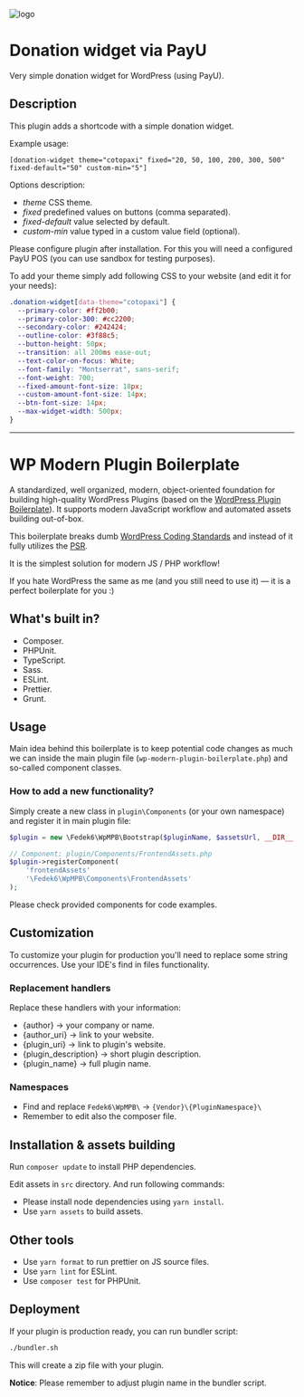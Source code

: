 ![logo](https://realhe.ro/img/logo.svg "Realhe.ro")

# Donation widget via PayU

Very simple donation widget for WordPress (using PayU).

## Description

This plugin adds a shortcode with a simple donation widget.

Example usage:

`[donation-widget theme="cotopaxi" fixed="20, 50, 100, 200, 300, 500" fixed-default="50" custom-min="5"]`

Options description:

* *theme* CSS theme.
* *fixed* predefined values on buttons (comma separated).
* *fixed-default* value selected by default.
* *custom-min* value typed in a custom value field (optional).

Please configure plugin after installation. For this you will need a configured PayU POS (you can use sandbox for testing purposes).

To add your theme simply add following CSS to your website (and edit it for your needs):

```css
.donation-widget[data-theme="cotopaxi"] {
  --primary-color: #ff2b00;
  --primary-color-300: #cc2200;
  --secondary-color: #242424;
  --outline-color: #3f88c5;
  --button-height: 50px;
  --transition: all 200ms ease-out;
  --text-color-on-focus: White;
  --font-family: "Montserrat", sans-serif;
  --font-weight: 700;
  --fixed-amount-font-size: 18px;
  --custom-amount-font-size: 14px;
  --btn-font-size: 14px;
  --max-widget-width: 500px;
}
```

---

# WP Modern Plugin Boilerplate 

A standardized, well organized, modern, object-oriented foundation for building high-quality WordPress Plugins (based on the [WordPress Plugin Boilerplate](https://github.com/DevinVinson/WordPress-Plugin-Boilerplate)). It supports modern JavaScript workflow and automated assets building out-of-box.

This boilerplate breaks dumb [WordPress Coding Standards](https://make.wordpress.org/core/handbook/best-practices/coding-standards/) and instead of it fully utilizes the [PSR](https://www.php-fig.org/psr/).

It is the simplest solution for modern JS / PHP workflow! 

If you hate WordPress the same as me (and you still need to use it) — it is a perfect boilerplate for you :)

## What's built in?

* Composer.
* PHPUnit.
* TypeScript.
* Sass.
* ESLint.
* Prettier.
* Grunt.

## Usage

Main idea behind this boilerplate is to keep potential code changes as much we can inside the main plugin file (`wp-modern-plugin-boilerplate.php`) and so-called component classes.

### How to add a new functionality?

Simply create a new class in `plugin\Components` (or your own namespace) and register it in main plugin file:

```php
$plugin = new \Fedek6\WpMPB\Bootstrap($pluginName, $assetsUrl, __DIR__, '1.0.0');

// Component: plugin/Components/FrontendAssets.php
$plugin->registerComponent(
    'frontendAssets'
    '\Fedek6\WpMPB\Components\FrontendAssets'
);
```

Please check provided components for code examples.

## Customization

To customize your plugin for production you'll need to replace some string occurrences. Use your IDE's find in files functionality.

### Replacement handlers

Replace these handlers with your information:

* {author} → your company or name.
* {author_uri} → link to your website.
* {plugin_uri} → link to plugin's website.
* {plugin_description} → short plugin description.
* {plugin_name} → full plugin name.

### Namespaces

* Find and replace `Fedek6\WpMPB\` → `{Vendor}\{PluginNamespace}\`
* Remember to edit also the composer file.

## Installation & assets building

Run `composer update` to install PHP dependencies.

Edit assets in `src` directory. And run following commands:

* Please install node dependencies using `yarn install`.
* Use `yarn assets` to build assets.

## Other tools

* Use `yarn format` to run prettier on JS source files.
* Use `yarn lint` for ESLint.
* Use `composer test` for PHPUnit.

## Deployment

If your plugin is production ready, you can run bundler script:

```bash
./bundler.sh
```

This will create a zip file with your plugin. 

__Notice__: Please remember to adjust plugin name in the bundler script.
